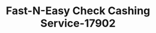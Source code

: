 ---
f_zip-code: 71603
f_state-code: AR
title: Fast-N-Easy Check Cashing Service-17902
f_phone: 870-536-3675
f_city-only: Pine Bluff
f_address: 2803 South Willow Street Pine Bluff
f_location-unique-id: '17902'
slug: fast-n-easy-check-cashing-service-17902
updated-on: '2024-05-30T13:46:58.046Z'
created-on: '2024-05-30T13:36:59.803Z'
published-on: '2024-05-30T13:54:32.469Z'
f_city-state: cms/city/pine-bluff-ar.md
f_company: cms/company/fast-n-easy-check-cashing-service.md
f_state: cms/state/arkansas.md
layout: '[payday-loan].html'
tags: payday-loan
---